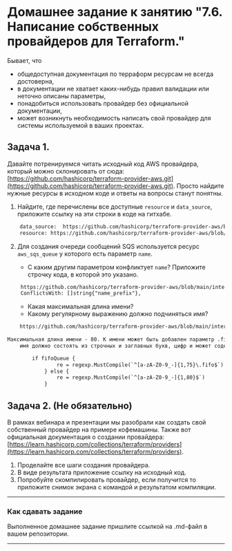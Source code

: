 # Домашнее задание к занятию "7.6. Написание собственных провайдеров для Terraform."

Бывает, что 
* общедоступная документация по терраформ ресурсам не всегда достоверна,
* в документации не хватает каких-нибудь правил валидации или неточно описаны параметры,
* понадобиться использовать провайдер без официальной документации,
* может возникнуть необходимость написать свой провайдер для системы используемой в ваших проектах.   

## Задача 1. 
Давайте потренируемся читать исходный код AWS провайдера, который можно склонировать от сюда: 
[https://github.com/hashicorp/terraform-provider-aws.git](https://github.com/hashicorp/terraform-provider-aws.git).
Просто найдите нужные ресурсы в исходном коде и ответы на вопросы станут понятны.  


1. Найдите, где перечислены все доступные `resource` и `data_source`, приложите ссылку на эти строки в коде на 
гитхабе.  

```html
    data_source:  https://github.com/hashicorp/terraform-provider-aws/blob/main/internal/provider/provider.go#L418
    resource: https://github.com/hashicorp/terraform-provider-aws/blob/main/internal/provider/provider.go#L937

```
2. Для создания очереди сообщений SQS используется ресурс `aws_sqs_queue` у которого есть параметр `name`. 
    * С каким другим параметром конфликтует `name`? Приложите строчку кода, в которой это указано.
   
   ```html
    https://github.com/hashicorp/terraform-provider-aws/blob/main/internal/service/sqs/queue.go#L88
    ConflictsWith: []string{"name_prefix"},
   ```
    * Какая максимальная длина имени? 
    * Какому регулярному выражению должно подчиняться имя? 
   
```html
    https://github.com/hashicorp/terraform-provider-aws/blob/main/internal/service/sqs/queue.go#L429-L436
    
Максимальная длина имени - 80. К имени может быть добавлен параметр .fifo. Регулярное выражение:  
    имя должно состоять из строчных и заглавных букв, цифр и может содержать дефис.  

        if fifoQueue {
			    re = regexp.MustCompile(`^[a-zA-Z0-9_-]{1,75}\.fifo$`)
		    } else {
			    re = regexp.MustCompile(`^[a-zA-Z0-9_-]{1,80}$`)
		    }

```
## Задача 2. (Не обязательно) 
В рамках вебинара и презентации мы разобрали как создать свой собственный провайдер на примере кофемашины. 
Также вот официальная документация о создании провайдера: 
[https://learn.hashicorp.com/collections/terraform/providers](https://learn.hashicorp.com/collections/terraform/providers).

1. Проделайте все шаги создания провайдера.
2. В виде результата приложение ссылку на исходный код.
3. Попробуйте скомпилировать провайдер, если получится то приложите снимок экрана с командой и результатом компиляции.   

---

### Как cдавать задание

Выполненное домашнее задание пришлите ссылкой на .md-файл в вашем репозитории.

---
